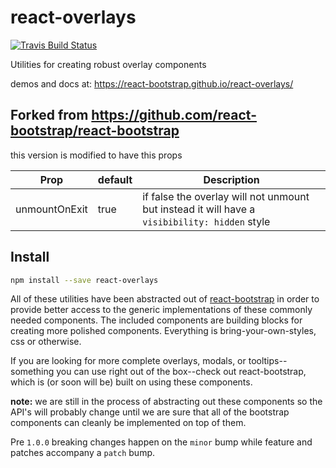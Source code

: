 # react-overlays

[![Travis Build Status][build-badge]][build]

Utilities for creating robust overlay components

demos and docs at: https://react-bootstrap.github.io/react-overlays/

## Forked from https://github.com/react-bootstrap/react-bootstrap

this version is modified to have this props

| Prop | default  | Description |
|---------|---------|-------------|
|unmountOnExit| true | if false the overlay will not unmount but instead it will have a `visibibility: hidden` style|

## Install

```sh
npm install --save react-overlays
```

All of these utilities have been abstracted out of [react-bootstrap](https://github.com/react-bootstrap/react-bootstrap) in order to provide better access to the generic implementations of these commonly needed components. The included components are building blocks for creating more polished components. Everything is bring-your-own-styles, css or otherwise.

If you are looking for more complete overlays, modals, or tooltips--something you can use right out of the box--check out react-bootstrap, which is (or soon will be) built on using these components.

**note:** we are still in the process of abstracting out these components so the API's will probably change until we are sure that all of the bootstrap components can cleanly be implemented on top of them.

Pre `1.0.0` breaking changes happen on the `minor` bump while feature and patches accompany a `patch` bump.

[build-badge]: https://travis-ci.org/react-bootstrap/react-overlays.svg?branch=master
[build]: https://travis-ci.org/react-bootstrap/react-overlays
